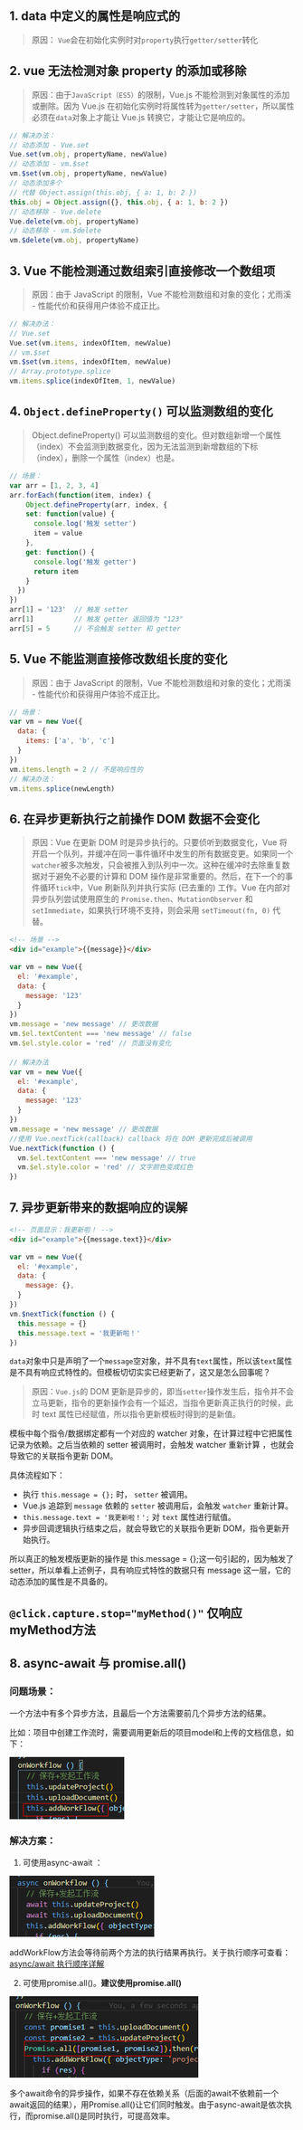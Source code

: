## 1. data 中定义的属性是响应式的
> 原因： `Vue`会在初始化实例时对`property`执行`getter/setter`转化

## 2. vue 无法检测对象 property 的添加或移除
> 原因：由于`JavaScript（ES5）`的限制，Vue.js 不能检测到对象属性的添加或删除。因为 Vue.js 在初始化实例时将属性转为`getter/setter`，所以属性必须在`data`对象上才能让 Vue.js 转换它，才能让它是响应的。

```js
// 解决办法：
// 动态添加 - Vue.set
Vue.set(vm.obj, propertyName, newValue)
// 动态添加 - vm.$set
vm.$set(vm.obj, propertyName, newValue)
// 动态添加多个
// 代替 Object.assign(this.obj, { a: 1, b: 2 })
this.obj = Object.assign({}, this.obj, { a: 1, b: 2 })
// 动态移除 - Vue.delete
Vue.delete(vm.obj, propertyName)
// 动态移除 - vm.$delete
vm.$delete(vm.obj, propertyName)
```

## 3. Vue 不能检测通过数组索引直接修改一个数组项
> 原因：由于 JavaScript 的限制，Vue 不能检测数组和对象的变化；尤雨溪 - 性能代价和获得用户体验不成正比。

```js
// 解决办法：
// Vue.set
Vue.set(vm.items, indexOfItem, newValue)
// vm.$set
vm.$set(vm.items, indexOfItem, newValue)
// Array.prototype.splice
vm.items.splice(indexOfItem, 1, newValue)
```

## 4. `Object.defineProperty()` 可以监测数组的变化
> Object.defineProperty() 可以监测数组的变化。但对数组新增一个属性（index）不会监测到数据变化，因为无法监测到新增数组的下标（index），删除一个属性（index）也是。
```js
// 场景：
var arr = [1, 2, 3, 4]
arr.forEach(function(item, index) {
    Object.defineProperty(arr, index, {
    set: function(value) {
      console.log('触发 setter')
      item = value
    },
    get: function() {
      console.log('触发 getter')
      return item
    }
  })
})
arr[1] = '123'  // 触发 setter
arr[1]          // 触发 getter 返回值为 "123"
arr[5] = 5      // 不会触发 setter 和 getter
```

## 5. Vue 不能监测直接修改数组长度的变化
>原因：由于 JavaScript 的限制，Vue 不能检测数组和对象的变化；尤雨溪 - 性能代价和获得用户体验不成正比。

```js
// 场景：
var vm = new Vue({
  data: {
    items: ['a', 'b', 'c']
  }
})
vm.items.length = 2 // 不是响应性的
// 解决办法：
vm.items.splice(newLength)
```

## 6. 在异步更新执行之前操作 DOM 数据不会变化
>原因：Vue 在更新 DOM 时是异步执行的。只要侦听到数据变化，Vue 将开启一个队列，并缓冲在同一事件循环中发生的所有数据变更。如果同一个`watcher`被多次触发，只会被推入到队列中一次。这种在缓冲时去除重复数据对于避免不必要的计算和 DOM 操作是非常重要的。然后，在下一个的事件循环`tick`中，Vue 刷新队列并执行实际 (已去重的) 工作。Vue 在内部对异步队列尝试使用原生的 `Promise.then`、`MutationObserver` 和 `setImmediate`，如果执行环境不支持，则会采用 `setTimeout(fn, 0)` 代替。

```html
<!-- 场景 -->
<div id="example">{{message}}</div>
```
```js
var vm = new Vue({
  el: '#example',
  data: {
    message: '123'
  }
})
vm.message = 'new message' // 更改数据
vm.$el.textContent === 'new message' // false
vm.$el.style.color = 'red' // 页面没有变化

// 解决办法
var vm = new Vue({
  el: '#example',
  data: {
    message: '123'
  }
})
vm.message = 'new message' // 更改数据
//使用 Vue.nextTick(callback) callback 将在 DOM 更新完成后被调用
Vue.nextTick(function () {
  vm.$el.textContent === 'new message' // true
  vm.$el.style.color = 'red' // 文字颜色变成红色
})
```

## 7. 异步更新带来的数据响应的误解

```html
<!-- 页面显示：我更新啦！ -->
<div id="example">{{message.text}}</div>
```
```js
var vm = new Vue({
  el: '#example',
  data: {
    message: {},
  }
})
vm.$nextTick(function () {
  this.message = {}
  this.message.text = '我更新啦！'
})
```

`data`对象中只是声明了一个`message`空对象，并不具有`text`属性，所以该`text`属性是不具有响应式特性的。但模板切切实实已经更新了，这又是怎么回事呢？

>原因：`Vue.js`的 DOM 更新是异步的，即当`setter`操作发生后，指令并不会立马更新，指令的更新操作会有一个延迟，当指令更新真正执行的时候，此时 text 属性已经赋值，所以指令更新模板时得到的是新值。

模板中每个指令/数据绑定都有一个对应的 watcher 对象，在计算过程中它把属性记录为依赖。之后当依赖的 setter 被调用时，会触发 watcher 重新计算 ，也就会导致它的关联指令更新 DOM。

具体流程如下：
* 执行 `this.message = {};` 时， `setter` 被调用。
* Vue.js 追踪到 `message` 依赖的 `setter` 被调用后，会触发 `watcher` 重新计算。
* `this.message.text = '我更新啦！';` 对 `text` 属性进行赋值。
* 异步回调逻辑执行结束之后，就会导致它的关联指令更新 DOM，指令更新开始执行。

所以真正的触发模版更新的操作是 this.message = {};这一句引起的，因为触发了 setter，所以单看上述例子，具有响应式特性的数据只有 message 这一层，它的动态添加的属性是不具备的。

## `@click.capture.stop="myMethod()"` 仅响应myMethod方法

## 8. async-await 与 promise.all()
### 问题场景：
一个方法中有多个异步方法，且最后一个方法需要前几个异步方法的结果。

比如：项目中创建工作流时，需要调用更新后的项目model和上传的文档信息，如下：

![依赖](static/1.png)

### 解决方案：

1. 可使用async-await ：

![await](static/await.png)

addWorkFlow方法会等待前两个方法的执行结果再执行。关于执行顺序可查看：[async/await 执行顺序详解](https://www.cnblogs.com/lpggo/p/8127604.html)

2. 可使用promise.all()。<b>建议使用promise.all()</b>

![promise](static/promise.png)

多个await命令的异步操作，如果不存在依赖关系（后面的await不依赖前一个await返回的结果），用Promise.all()让它们同时触发。由于async-await是依次执行，而promise.all()是同时执行，可提高效率。